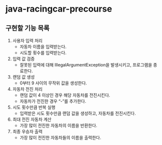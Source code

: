 # java-racingcar-precourse


## 구현할 기능 목록

1. 사용자 입력 처리
    - 자동차 이름을 입력받는다.
    - 시도할 횟수를 입력받는다.
2. 입력 값 검증
    - 잘못된 입력에 대해 IllegalArgumentException을 발생시키고, 프로그램을 종료한다.
3. 랜덤 값 생성
    - 0부터 9 사이의 무작위 값을 생성한다.
4. 자동차 전진 처리
    - 랜덤 값이 4 이상인 경우 해당 자동차를 전진시킨다.
    - 자동차가 전진한 경우 “-”를 추가한다.
5. 시도 횟수만큼 반복 실행
    - 입력받은 시도 횟수만큼 랜덤 값을 생성하고, 자동차를 전진시킨다.
6. 최대 전진 자동차 계산
    - 가장 많이 전진한 자동차의 이름을 반환한다.
7. 최종 우승자 출력
    - 가장 많이 전진한 자동차들의 이름을 출력한다.